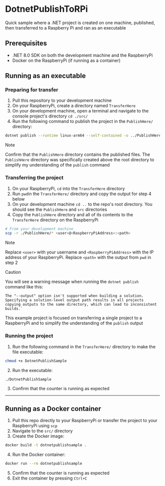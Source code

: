 # DotnetPublishToRPi
Quick sample where a .NET project is created on one machine, published, then transferred to a Raspberry Pi and ran as an executable

## Prerequisites
- .NET 8.0 SDK on both the development machine and the RaspberryPi
- Docker on the RaspberryPi (if running as a container)


## Running as an executable
### Preparing for transfer
1. Pull this repository to your development machine
2. On your RaspberryPi, create a directory named `TransferHere`
3. On your development machine, open a terminal and navigate to the console project's directory `cd ./src/`
4. Run the following command to publish the project in the `PublishHere/` directory:
```bash
dotnet publish --runtime linux-arm64 --self-contained -o ../PublishHere/
```
> [!NOTE]
> Confirm that the `PublishHere` directory contains the published files. The `PublishHere` directory was specifically created above the root directory to simplify my understanding of the `publish` command

### Transferring the project
1. On your RaspberryPi, `cd` into the `TransferHere` directory
2. Run `pwd`in the `TransferHere/` directory and copy the output for step 4 below
3. On your development machine `cd ..` to the repo's root directory. You should see the `PublishHere` and `src` directories
4. Copy the `PublishHere` directory and all of its contents to the `TransferHere` directory on the RaspberryPi
```bash
# From your development machine
scp -r ./PublishHere/* <user>@<RaspberryPiAddress>:<path>
```
> [!NOTE]
> Replace `<user>` with your username and `<RaspberryPiAddress>` with the IP address of your RaspberryPi. Replace `<path>` with the output from `pwd` in step 2

> [!CAUTION]
> You will see a warning message when running the `dotnet publish` command like this:
> ```
> The "--output" option isn't supported when building a solution. Specifying a solution-level output path results in all projects copying outputs to the same directory, which can lead to inconsistent builds.`
> ```
> This example project is focused on transferring a single project to  a RaspberryPi and to simplify the understanding of the `publish` output
### Running the project
1. Run the following command in the `TransferHere/` directory to make the file executable:
```bash
chmod +x DotnetPublishSample
```
2. Run the executable:
```bash
./DotnetPublishSample
```
3. Confirm that the counter is running as expected
---
## Running as a Docker container

1. Pull this repo directly to your RaspberryPi or transfer the project to your RaspberryPi using `scp`
2. Navigate to the `src/` directory
3. Create the Docker image:
```bash
docker build -t dotnetpublishsample .
```
4. Run the Docker container:
```bash
docker run --rm dotnetpublishsample
```
5. Confirm that the counter is running as expected
6. Exit the container by pressing `Ctrl+C`
